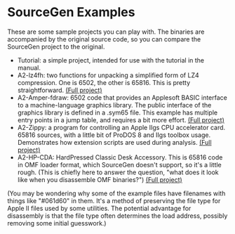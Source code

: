 # SourceGen Examples #

These are some sample projects you can play with.  The binaries are
accompanied by the original source code, so you can compare the SourceGen
project to the original.

 * Tutorial: a simple project, intended for use with the tutorial in
   the manual.
 * A2-lz4fh: two functions for unpacking a simplified form of LZ4 compression.
   One is 6502, the other is 65816.  This is pretty straightforward.
   [(Full project)](https://github.com/fadden/fhpack)
 * A2-Amper-fdraw: 6502 code that provides an Applesoft BASIC interface
   to a machine-language graphics library.  The public interface of the
   graphics library is defined in a .sym65 file.  This example has multiple
   entry points in a jump table, and requires a bit more effort.
   [(Full project)](https://github.com/fadden/fdraw)
 * A2-Zippy: a program for controlling an Apple IIgs CPU accelerator card.
   65816 sources, with a little bit of ProDOS 8 and IIgs toolbox usage.
   Demonstrates how extension scripts are used during analysis.
   [(Full project)](https://fadden.com/apple2/misc.html#zippy)
 * A2-HP-CDA: HardPressed Classic Desk Accessory.  This is 65816 code
   in OMF loader format, which SourceGen doesn't support, so it's a little
   rough.  (This is chiefly here to answer the question, "what does it look
   like when you disassemble OMF binaries?")
   [(Full project)](https://fadden.com/apple2/hardpressed.html)

(You may be wondering why some of the example files have filenames with
things like "#061d60" in them.  It's a method of preserving the file type
for Apple II files used by some utilities.  The potential advantage for
disassembly is that the file type often determines the load address,
possibly removing some initial guesswork.)
